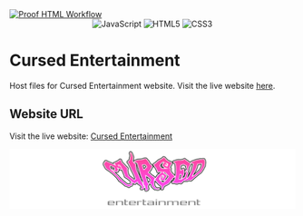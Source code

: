 <a href="https://github.com/CursedPrograms/cursedentertainment/actions/workflows/proof-html.yml">
    <img class="workflow-badge workflow-success" src="https://github.com/CursedPrograms/cursedentertainment/actions/workflows/proof-html.yml/badge.svg" alt="Proof HTML Workflow">
</a>

<div align="center">
  <img alt="JavaScript" src="https://img.shields.io/badge/javascript%20-%23323330.svg?&style=for-the-badge&logo=javascript&logoColor=white"/>
  <img alt="HTML5" src="https://img.shields.io/badge/html5%20-%23323330.svg?&style=for-the-badge&logo=html5&logoColor=white"/>
  <img alt="CSS3" src="https://img.shields.io/badge/css3%20-%23323330.svg?&style=for-the-badge&logo=css3&logoColor=white"/>
</div>

# Cursed Entertainment

Host files for Cursed Entertainment website. Visit the live website [here](https://cursedprograms.github.io/cursedentertainment/).


## Website URL

Visit the live website: [Cursed Entertainment](https://cursedprograms.github.io/cursedentertainment/)

<a href="https://cursed-entertainment.itch.io/" target="_blank">
    <img src="https://github.com/CursedPrograms/cursedentertainment/raw/main/images/logos/logo-wide-grey.png"
        alt="CursedEntertainment Logo">
</a>
